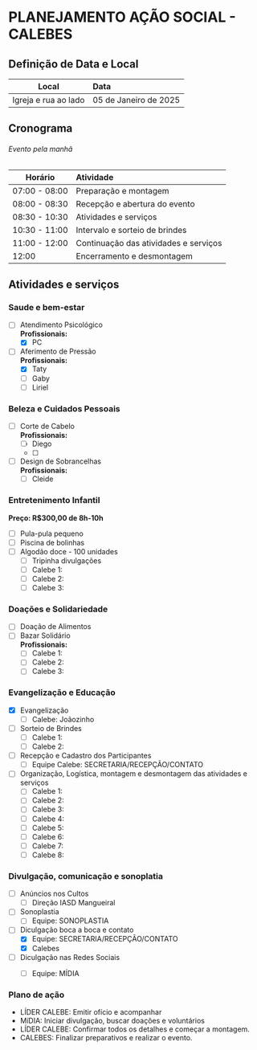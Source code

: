# PLANEJAMENTO AÇÃO SOCIAL - CALEBES

## Definição de Data e Local

|    Local             |     Data                  |
| ---------------------|:--------------------------|
| Igreja e rua ao lado | 05 de Janeiro de 2025     |


## Cronograma
###### Evento pela manhã

|        Horário         |              Atividade                    |
| -----------------------|:------------------------------------------|
|     07:00 - 08:00      | Preparação e montagem                     |
|     08:00 - 08:30      | Recepção e abertura do evento             |
|     08:30 - 10:30      | Atividades e serviços                     |
|     10:30 - 11:00      | Intervalo e sorteio de brindes            |
|     11:00 - 12:00      | Continuação das atividades e serviços     |
|     12:00              | Encerramento e desmontagem                |

## Atividades e serviços
### Saude e bem-estar

- [ ] Atendimento Psicológico <br>
    **Profissionais:**
    - [x] PC
- [ ] Aferimento de Pressão <br>
    **Profissionais:**
    - [x] Taty
    - [ ] Gaby
    - [ ] Liriel

### Beleza e Cuidados Pessoais

- [ ] Corte de Cabelo <br>
    **Profissionais:**
    - [ ] Diego
    - [ ] 
- [ ] Design de Sobrancelhas <br>
    **Profissionais:**
    - [ ] Cleide

### Entretenimento Infantil
**Preço: R$300,00 de 8h-10h**

- [ ] Pula-pula pequeno
- [ ] Piscina de bolinhas
- [ ] Algodão doce - 100 unidades<br>
    - [ ] Tripinha divulgações
    - [ ] Calebe 1: 
    - [ ] Calebe 2:
    - [ ] Calebe 3:

### Doações e Solidariedade

- [ ] Doação de Alimentos
- [ ] Bazar Solidário <br>
    **Profissionais:**
    - [ ] Calebe 1:
    - [ ] Calebe 2:
    - [ ] Calebe 3: 

### Evangelização e Educação

- [x] Evangelização
    - [ ] Calebe: Joãozinho 
- [ ] Sorteio de Brindes
    - [ ] Calebe 1: 
    - [ ] Calebe 2: 
- [ ] Recepção e Cadastro dos Participantes
    - [ ] Equipe Calebe: SECRETARIA/RECEPÇÃO/CONTATO
- [ ] Organização, Logística, montagem e desmontagem das atividades e serviços
    - [ ] Calebe 1: 
    - [ ] Calebe 2:
    - [ ] Calebe 3:
    - [ ] Calebe 4:
    - [ ] Calebe 5:
    - [ ] Calebe 6:
    - [ ] Calebe 7:
    - [ ] Calebe 8:

### Divulgação, comunicação e sonoplatia
- [ ] Anúncios nos Cultos
    - [ ] Direção IASD Mangueiral 
- [ ] Sonoplastia
    - [ ] Equipe: SONOPLASTIA
- [ ] Diculgação boca a boca e contato
    - [X] Equipe: SECRETARIA/RECEPÇÃO/CONTATO
    - [X] Calebes
- [ ] Diculgação nas Redes Sociais
    - [ ] Equipe: MÍDIA


### Plano de ação

- LÍDER CALEBE: Emitir ofício e acompanhar
- MíDIA: Iniciar divulgação, buscar doações e voluntários
- LÍDER CALEBE: Confirmar todos os detalhes e começar a montagem.
- CALEBES: Finalizar preparativos e realizar o evento.
